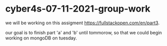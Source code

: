 # cyber4s-07-11-2021-group-work

we will be working on this assigment https://fullstackopen.com/en/part3.

our goal is to finish part 'a' and 'b' until tommorow, so that we could begin working on mongoDB on tuesday.

